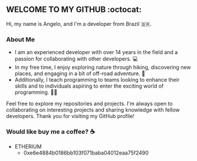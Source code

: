 ## WELCOME TO MY GITHUB :octocat:
Hi, my name is Angelo, and I'm a developer from Brazil 🇧🇷.

### About Me
- I am an experienced developer with over 14 years in the field and a passion for collaborating with other developers. 💻
- In my free time, I enjoy exploring nature through hiking, discovering new places, and engaging in a bit of off-road adventure. 🥬
- Additionally, I teach programming to teams looking to enhance their skills and to individuals aspiring to enter the exciting world of programming. 👨‍🏫

Feel free to explore my repositories and projects. I'm always open to collaborating on interesting projects and sharing knowledge with fellow developers. Thank you for visiting my GitHub profile!

### Would like buy me a coffee? ☕
- ETHERIUM 
  - 0xe6e4884b0186bb103f071baba04012eaa75f2490
